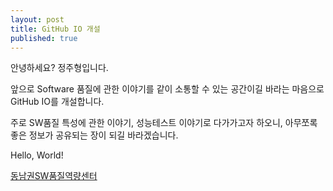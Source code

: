 ```yaml
---
layout: post
title: GitHub IO 개설
published: true
---
```



안녕하세요? 정주형입니다.

앞으로 Software 품질에 관한 이야기를 같이 소통할 수 있는 공간이길 바라는 마음으로 GitHub IO를 개설합니다.

주로 SW품질 특성에 관한 이야기, 성능테스트 이야기로 다가가고자 하오니,
아무쪼록 좋은 정보가 공유되는 장이 되길 바라겠습니다.

Hello, World!



[동남권SW품질역량센터](http://dsq.busanit.or.kr)

